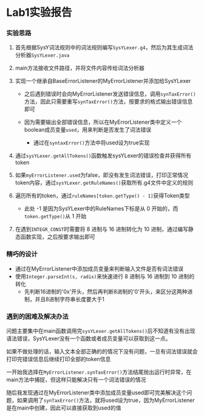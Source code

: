 # Lab1实验报告

### 实验思路

1. 首先根据SysY词法规则中的词法规则编写`SysYLexer.g4`，然后为其生成词法分析器`SysYLexer.java`


2. main方法接收文件路径，并将文件内容传给词法分析器


3. 实现一个继承自BaseErrorListener的MyErrorListener并添加给SysYLexer

   - 之后遇到错误时会向MyErrorListener发送错误信息，调用`synTaxError()`方法，因此只需要重写`synTaxError()`方法，按要求的格式输出错误信息即可

   - 因为需要输出全部错误信息，所以在MyErrorListener类中定义一个boolean成员变量`used`，用来判断是否发生了词法错误
     - 通过在`syntaxError()`方法中将used设为true实现

4. 通过`sysYLexer.getAllTokens()`函数触发sysYLexer的错误检查并获得所有token

5. 如果`myErrorListener.used`为false，即没有发生词法错误，打印正常情况token内容，通过`sysYLexer.getRuleNames()`获取所有.g4文件中定义的规则

6. 遍历所有的token，通过`ruleNames[token.getType() - 1]`获得Token类型

   - 此处 -1 是因为SysYLexer中的RuleNames下标是从 0 开始的，而`token.getType()`从 1 开始

7. 在遇到`INTEGR_CONST`时需要将 8 进制与 16 进制转化为 10 进制，通过编写静态函数实现，之后按要求输出即可


### ~~精巧的~~设计

- 通过在MyErrorListener中添加成员变量来判断输入文件是否有词法错误
- 使用`Integer.parseInt(s, radix)`来快速进行 8 进制与 16 进制到 10 进制的转化
  - 先判断16进制的'0x'开头，然后再判断8进制的'0'开头，来区分这两种进制，并且8进制字符串长度要大于1

### 遇到的困难及解决办法

问题主要集中在main函数调用完`sysYLexer.getAllTokens()`后不知道有没有出现语法错误，SysYLexer没有一个函数或者成员变量可以获取到这一点。

如果不做处理的话，输入文本全部正确的的情况下没有问题，一旦有词法错误就会打印完错误信息后继续打印全部的token信息

一开始我选择在`MyErrorListener.synTaxError()`方法结尾抛出运行时异常，在main方法中捕捉，但这样只能解决只有一个词法错误的情况

随后我发现通过在MyErrorListener类中添加成员变量used即可完美解决这个问题，如果调用了`synTaxError()`方法，就将used设为true，因为MyErrorListener是在main中创建，因此可以直接获取到used的值
